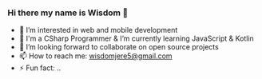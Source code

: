 ### Hi there my name is Wisdom 👋

<!--
**izzyjere/izzyjere** is a ✨ _special_ ✨ repository because its `README.md` (this file) appears on your GitHub profile.

Here are some ideas to get you started:
-->
- 🔭 I’m interested in web and mobile development
- 🌱 I'm a CSharp Programmer & I’m currently learning JavaScript & Kotlin
- 👯 I’m looking forward to collaborate on open source projects
- 📫 How to reach me: <email>wisdomjere5@gmail.com</email>
- ⚡ Fun fact: ..
